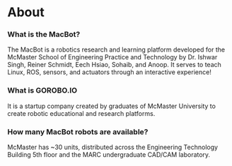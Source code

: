 # About

### What is the MacBot?

The MacBot is a robotics research and learning platform developed for the McMaster School of Engineering Practice and Technology by Dr. Ishwar Singh, Reiner Schmidt, Eech Hsiao, Sohaib, and Anoop. It serves to teach Linux, ROS, sensors, and actuators through an interactive experience!

### What is GOROBO.IO

It is a startup company created by graduates of McMaster University to create robotic educational and research platforms.

### How many MacBot robots are available?

McMaster has \~30 units, distributed across the Engineering Technology Building 5th floor and the MARC undergraduate CAD/CAM laboratory.
